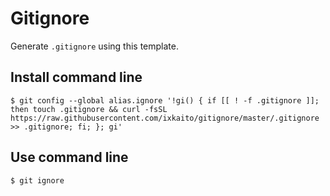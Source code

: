 # Gitignore

Generate `.gitignore` using this template.

## Install command line

```
$ git config --global alias.ignore '!gi() { if [[ ! -f .gitignore ]]; then touch .gitignore && curl -fsSL https://raw.githubusercontent.com/ixkaito/gitignore/master/.gitignore >> .gitignore; fi; }; gi'
```

## Use command line

```
$ git ignore
```
